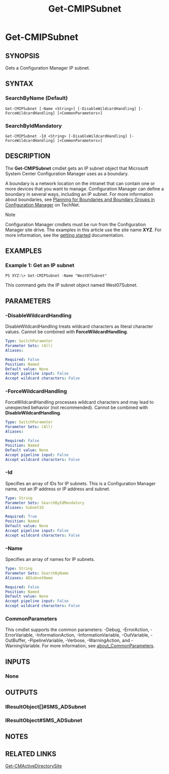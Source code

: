 ﻿---
description: Gets a Configuration Manager IP subnet.
external help file: AdminUI.PS.HS.dll-Help.xml
Module Name: ConfigurationManager
ms.date: 05/02/2019
schema: 2.0.0
title: Get-CMIPSubnet
---

# Get-CMIPSubnet

## SYNOPSIS
Gets a Configuration Manager IP subnet.

## SYNTAX

### SearchByName (Default)
```
Get-CMIPSubnet [-Name <String>] [-DisableWildcardHandling] [-ForceWildcardHandling] [<CommonParameters>]
```

### SearchByIdMandatory
```
Get-CMIPSubnet -Id <String> [-DisableWildcardHandling] [-ForceWildcardHandling] [<CommonParameters>]
```

## DESCRIPTION
The **Get-CMIPSubnet** cmdlet gets an IP subnet object that Microsoft System Center Configuration Manager uses as a boundary.

A boundary is a network location on the intranet that can contain one or more devices that you want to manage.
Configuration Manager can define a boundary in several ways, including an IP subnet.
For more information about boundaries, see [Planning for Boundaries and Boundary Groups in Configuration Manager](/previous-versions/system-center/system-center-2012-R2/gg712679(v=technet.10)) on TechNet.

> [!NOTE]
> Configuration Manager cmdlets must be run from the Configuration Manager site drive.
> The examples in this article use the site name **XYZ**. For more information, see the
> [getting started](/powershell/sccm/overview) documentation.

## EXAMPLES

### Example 1: Get an IP subnet
```
PS XYZ:\> Get-CMIPSubnet -Name "West07Subnet"
```

This command gets the IP subnet object named West07Subnet.

## PARAMETERS

### -DisableWildcardHandling
DisableWildcardHandling treats wildcard characters as literal character values. Cannot be combined with **ForceWildcardHandling**.

```yaml
Type: SwitchParameter
Parameter Sets: (All)
Aliases:

Required: False
Position: Named
Default value: None
Accept pipeline input: False
Accept wildcard characters: False
```

### -ForceWildcardHandling
ForceWildcardHandling processes wildcard characters and may lead to unexpected behavior (not recommended). Cannot be combined with **DisableWildcardHandling**.

```yaml
Type: SwitchParameter
Parameter Sets: (All)
Aliases:

Required: False
Position: Named
Default value: None
Accept pipeline input: False
Accept wildcard characters: False
```

### -Id
Specifies an array of IDs for IP subnets.
This is a Configuration Manager name, not an IP address or IP address and subnet.

```yaml
Type: String
Parameter Sets: SearchByIdMandatory
Aliases: SubnetId

Required: True
Position: Named
Default value: None
Accept pipeline input: False
Accept wildcard characters: False
```

### -Name
Specifies an array of names for IP subnets.

```yaml
Type: String
Parameter Sets: SearchByName
Aliases: ADSubnetName

Required: False
Position: Named
Default value: None
Accept pipeline input: False
Accept wildcard characters: False
```

### CommonParameters
This cmdlet supports the common parameters: -Debug, -ErrorAction, -ErrorVariable, -InformationAction, -InformationVariable, -OutVariable, -OutBuffer, -PipelineVariable, -Verbose, -WarningAction, and -WarningVariable. For more information, see [about_CommonParameters](https://docs.microsoft.com/powershell/module/microsoft.powershell.core/about/about_commonparameters?view=powershell-7).

## INPUTS

### None

## OUTPUTS

### IResultObject[]#SMS_ADSubnet

### IResultObject#SMS_ADSubnet

## NOTES

## RELATED LINKS

[Get-CMActiveDirectorySite](Get-CMActiveDirectorySite.md)



